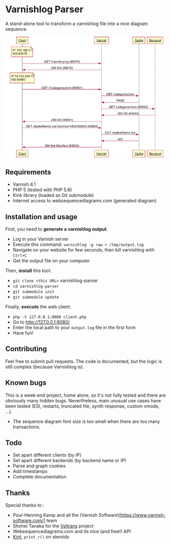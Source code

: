 # Varnishlog Parser

A stand-alone tool to transform a varnishlog file into a nice diagram sequence.

![Screenshot](images/example_output.png)

## Requirements

 * Varnish 4.1
 * PHP 5 (tested with PHP 5.6)
 * Kink library (loaded as Git submodule)
 * Internet access to websequencediagrams.com (generated diagram)

## Installation and usage

First, you need to **generate a varnishlog output**.

 * Log in your Varnish server
 * Execute this command: `varnishlog -g raw > /tmp/output.log`
 * Navigate on your website for few seconds, then kill varnishlog with `Ctrl+C`
 * Get the output file on your computer

Then, **install** this tool:

 * `git clone <this URL>` varnishlog-parser
 * `cd varnishlog-parser`
 * `git submodule init`
 * `git submodule update`

Finally, **execute** the web client:

 * `php -S 127.0.0.1:8080 client.php`
 * Go to http://127.0.0.1:8080/
 * Enter the local path to your `output.log` file in the first form
 * Have fun!

## Contributing

Feel free to submit pull requests. The code is documented, but the logic is still complex (because Varnishlog is).

## Known bugs

This is a week-end project, home alone, so it's not fully tested and there are obviously many hidden bugs. Nevertheless, main unusual use cases have been tested (ESI, restarts, truncated file, synth response, custom vmods, ...).

* The sequence diagram font size is too small when there are too many transactions.



## Todo

* Set apart different clients (by IP)
* Set apart different backends (by backend name or IP)
* Parse and graph cookies
* Add timestamps
* Complete documentation

## Thanks

Special thanks to :

 * Poul-Henning Kamp and all the (Varnish Software)[https://www.varnish-software.com/] team
 * Shohei Tanaka for the [Vsltrans](http://vsltrans.varnish.jp/) project
 * Websequencediagrams.com and its nice (and free!) API
 * [Kint](http://raveren.github.io/kint/), `print_r()` on steroids

